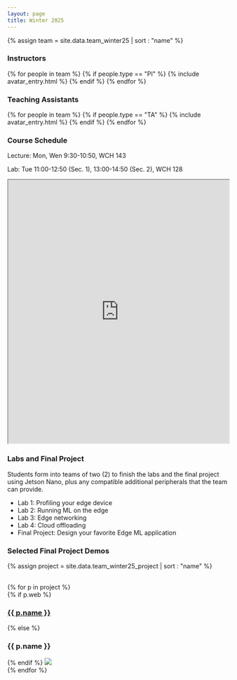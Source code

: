 ```yaml
---
layout: page
title: Winter 2025
---
```


{% assign team = site.data.team_winter25 | sort : "name" %}

### Instructors

<div class="clearfix">
{% for people in team %} 
    {% if people.type == "PI" %} 
        {% include avatar_entry.html %} 
    {% endif %} 
{% endfor %}
</div>

### Teaching Assistants
<div class="clearfix">
{% for people in team %} 
    {% if people.type == "TA" %} 
        {% include avatar_entry.html %} 
    {% endif %} 
{% endfor %}
</div>

### Course Schedule

Lecture: Mon, Wen 9:30-10:50, WCH 143

Lab: Tue 11:00-12:50 (Sec. 1), 13:00-14:50 (Sec. 2), WCH 128

<iframe style="width:100%; height:600px; overflow:hidden" src="https://docs.google.com/spreadsheets/d/e/2PACX-1vS1ZmsFhnrh07N_RcfPwi-HdG8lVb6RzJaOlbYmIBtIncRIjSqS9y99Mg9RZ7JQ1oBtyNag_3CVrMx8/pubhtml?widget=false&amp;chrome=false&amp;gid=0&amp;range=A1:G21&amp;headers=false"></iframe>

### Labs and Final Project
Students form into teams of two (2) to finish the labs and the final project using Jetson Nano, plus any compatible additional peripherals that the team can provide.

- Lab 1: Profiling your edge device
- Lab 2: Running ML on the edge
- Lab 3: Edge networking
- Lab 4: Cloud offloading
- Final Project: Design your favorite Edge ML application

### Selected Final Project Demos


<!-- * **Tesla Bot** We propose a general framework deployed through a NVIDIA Jetbot that can be
controlled by instructions generated by either a cloud or local LLM. These instructions are
generated based on the users query and a live image from the Jetbot. All the LLMs we
used were multimodal and would output general instructions that would be parsed into
specific function calls such as forward, left, and right with a estimated distance/degree.



<div class="video-container">
    <video muted autoplay loop width="100%">
        <source src="{{ site.baseurl }}/assets/videos/jerryli_CS131_Final_Project.mp4" type="video/mp4">
    </video>
</div> -->

{% assign project = site.data.team_winter25_project | sort : "name" %}

<!-- <div class="project-gallery">
    <div class="project-item">
        <h3>Tesla Bot</h3>
        <video muted autoplay loop controls>
            <source src="{{ site.baseurl }}/assets/videos/jerryli_CS131_Final_Project.mp4" type="video/mp4">
        </video>
    </div>

    <div class="project-item">
        <h3>American Sign Language (ASL) Detector</h3>
        <video muted autoplay loop controls>
            <source src="{{ site.baseurl }}/assets/videos/anisha_CS131_Final_Project.mp4" type="video/mp4">
        </video>
    </div>


</div> -->


<div class="clearfix">
<br>
{% for p in project %}
    <div class="videos">
        {% if p.web %}
            <h3><a href="{{ p.web }}" target="_blank">{{ p.name }}</a></h3>  <!-- Clickable if link exists -->
        {% else %}
            <h3>{{ p.name }}</h3>  <!-- Plain text if no link -->
        {% endif %}
    <img src="{{ site.baseurl }}/assets/videos/{{p.video}}" type="video/mp4">
        <!-- <a href="{{p.web}}">{{p.name}}</a> -->
    </div>
{% endfor %}
</div>
